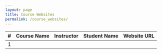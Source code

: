 ```yaml
---
layout: page
title: Course Websites
permalink: /course_websites/
---
```


| # |       Course Name                      |   Instructor    | Student Name    | Website URL          |
|---|:--------------------------------------:|:---------------:|:----------------|---------------------:|
| 1 |                                        |                 |                 |                      |
